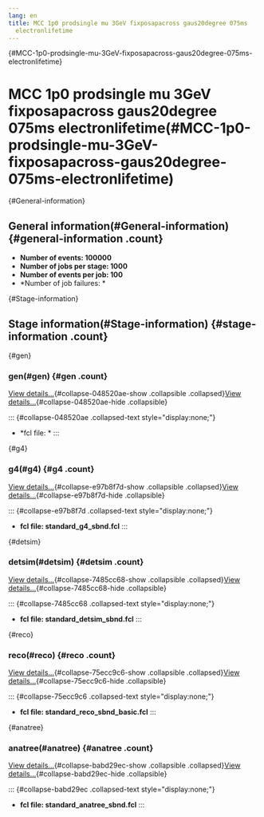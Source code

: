 ```yaml
---
lang: en
title: MCC 1p0 prodsingle mu 3GeV fixposapacross gaus20degree 075ms
  electronlifetime
---
```


{#MCC-1p0-prodsingle-mu-3GeV-fixposapacross-gaus20degree-075ms-electronlifetime}

MCC 1p0 prodsingle mu 3GeV fixposapacross gaus20degree 075ms electronlifetime(#MCC-1p0-prodsingle-mu-3GeV-fixposapacross-gaus20degree-075ms-electronlifetime)
==============================================================================================================================================================================

{#General-information}

General information(#General-information) {#general-information .count}
----------------------------------------------------------

-   **Number of events: 100000**
-   **Number of jobs per stage: 1000**
-   **Number of events per job: 100**
-   \*Number of job failures: \*

{#Stage-information}

Stage information(#Stage-information) {#stage-information .count}
------------------------------------------------------

{#gen}

### gen(#gen) {#gen .count}

[View details\...](#){#collapse-048520ae-show .collapsible
.collapsed}[View details\...](#){#collapse-048520ae-hide .collapsible}

::: {#collapse-048520ae .collapsed-text style="display:none;"}
-   \*fcl file: \*
:::

{#g4}

### g4(#g4) {#g4 .count}

[View details\...](#){#collapse-e97b8f7d-show .collapsible
.collapsed}[View details\...](#){#collapse-e97b8f7d-hide .collapsible}

::: {#collapse-e97b8f7d .collapsed-text style="display:none;"}
-   **fcl file: standard\_g4\_sbnd.fcl**
:::

{#detsim}

### detsim(#detsim) {#detsim .count}

[View details\...](#){#collapse-7485cc68-show .collapsible
.collapsed}[View details\...](#){#collapse-7485cc68-hide .collapsible}

::: {#collapse-7485cc68 .collapsed-text style="display:none;"}
-   **fcl file: standard\_detsim\_sbnd.fcl**
:::

{#reco}

### reco(#reco) {#reco .count}

[View details\...](#){#collapse-75ecc9c6-show .collapsible
.collapsed}[View details\...](#){#collapse-75ecc9c6-hide .collapsible}

::: {#collapse-75ecc9c6 .collapsed-text style="display:none;"}
-   **fcl file: standard\_reco\_sbnd\_basic.fcl**
:::

{#anatree}

### anatree(#anatree) {#anatree .count}

[View details\...](#){#collapse-babd29ec-show .collapsible
.collapsed}[View details\...](#){#collapse-babd29ec-hide .collapsible}

::: {#collapse-babd29ec .collapsed-text style="display:none;"}
-   **fcl file: standard\_anatree\_sbnd.fcl**
:::
